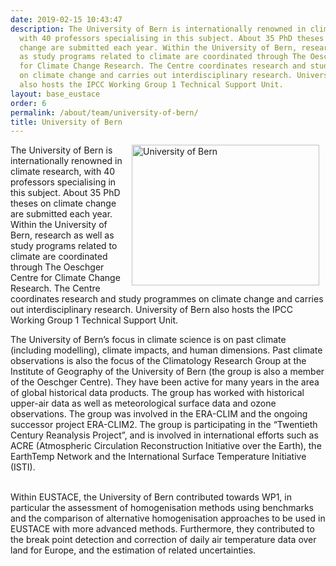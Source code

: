 ```yaml
---
date: 2019-02-15 10:43:47
description: The University of Bern is internationally renowned in climate research,
  with 40 professors specialising in this subject. About 35 PhD theses on climate
  change are submitted each year. Within the University of Bern, research as well
  as study programs related to climate are coordinated through The Oeschger Centre
  for Climate Change Research. The Centre coordinates research and study programmes
  on climate change and carries out interdisciplinary research. University of Bern
  also hosts the IPCC Working Group 1 Technical Support Unit.
layout: base_eustace
order: 6
permalink: /about/team/university-of-bern/
title: University of Bern
---
```


<p><a href="http://www.unibe.ch/eng/" title="University of Bern"><img alt="University of Bern" height="225" src="{{ site.baseurl }}/assets/media/uploads/partner_logos/uni_of_bern.png" style="float: right; margin-left: 10px; margin-right: 10px;" title="University of Bern" width="300"></a>The University of Bern is internationally renowned in climate research, with 40 professors specialising in this subject. About 35 PhD theses on climate change are submitted each year. Within the University of Bern, research as well as study programs related to climate are coordinated through The Oeschger Centre for Climate Change Research. The Centre coordinates research and study programmes on climate change and carries out interdisciplinary research. University of Bern also hosts the IPCC Working Group 1 Technical Support Unit.</p>
<p></p>
<p>The University of Bern’s focus in climate science is on past climate (including modelling), climate impacts, and human dimensions. Past climate observations is also the focus of the Climatology Research Group at the Institute of Geography of the University of Bern (the group is also a member of the Oeschger Centre). They have been active for many years in the area of global historical data products. The group has worked with historical upper-air data as well as meteorological surface data and ozone observations. The group was involved in the ERA-CLIM and the ongoing successor project ERA-CLIM2. The group is participating in the “Twentieth Century Reanalysis Project”, and is involved in international efforts such as ACRE (Atmospheric Circulation Reconstruction Initiative over the Earth), the EarthTemp Network and the International Surface Temperature Initiative (ISTI).</p>
<p><br>Within EUSTACE, the University of Bern contributed towards WP1, in particular the assessment of homogenisation methods using benchmarks and the comparison of alternative homogenisation approaches to be used in EUSTACE with more advanced methods. Furthermore, they contributed to the break point detection and correction of daily air temperature data over land for Europe, and the estimation of related uncertainties.  </p>
